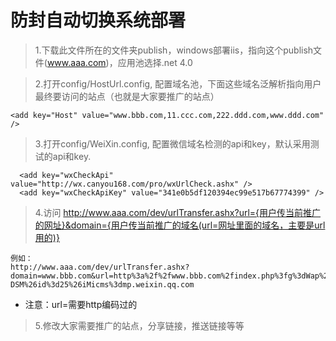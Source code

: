 ﻿# 防封自动切换系统部署

> 1.下载此文件所在的文件夹publish，windows部署iis，指向这个publish文件(www.aaa.com)，应用池选择.net 4.0

> 2.打开config/HostUrl.config, 配置域名池，下面这些域名泛解析指向用户最终要访问的站点（也就是大家要推广的站点）
```
<add key="Host" value="www.bbb.com,11.ccc.com,222.ddd.com,www.ddd.com" />
```
  
> 3.打开config/WeiXin.config, 配置微信域名检测的api和key，默认采用测试的api和key.
```
  <add key="wxCheckApi" value="http://wx.canyou168.com/pro/wxUrlCheck.ashx" />
  <add key="wxCheckApiKey" value="341e0b5df120394ec99e517b67774399" />
```

> 4.访问 http://www.aaa.com/dev/urlTransfer.ashx?url={用户传当前推广的网址}&domain={用户传当前推广的域名(url=网址里面的域名，主要是url用的)}
```
例如：
http://www.aaa.com/dev/urlTransfer.ashx?domain=www.bbb.com&url=http%3a%2f%2fwww.bbb.com%2findex.php%3fg%3dWap%26m%3dVote%26a%3dindex%26token%3duDSrEHNs9CFGcTSC%26wecha_id%3docMqvwRjzPH9eseHRc_Z9nlP-DSM%26id%3d25%26iMicms%3dmp.weixin.qq.com
```
- 注意：url=需要http编码过的

> 5.修改大家需要推广的站点，分享链接，推送链接等等